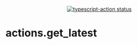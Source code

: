 <p align="center">
  <a href="https://github.com/bbrain-io/actions.get_latest"><img alt="typescript-action status" src="https://github.com/bbrain-io/actions.get_latest/workflows/build-test/badge.svg"></a>
</p>

# actions.get_latest

